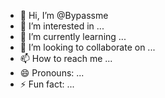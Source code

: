 - 👋 Hi, I’m @Bypassme
- 👀 I’m interested in ...
- 🌱 I’m currently learning ...
- 💞️ I’m looking to collaborate on ...
- 📫 How to reach me ...
- 😄 Pronouns: ...
- ⚡ Fun fact: ...

<!---
Bypassme/Bypassme is a ✨ special ✨ repository because its `README.md` (this file) appears on your GitHub profile.
You can click the Preview link to take a look at your changes.
--->
